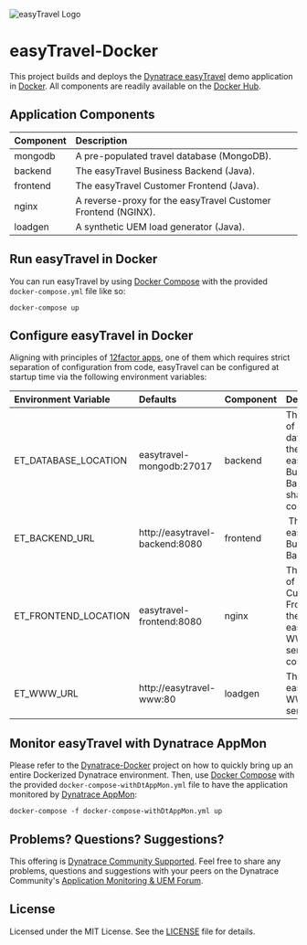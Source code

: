 ![easyTravel Logo](https://github.com/dynatrace-innovationlab/easyTravel-Builder/blob/images/easyTravel-logo.png)

# easyTravel-Docker

This project builds and deploys the [Dynatrace easyTravel](https://community.dynatrace.com/community/display/DL/Demo+Applications+-+easyTravel) demo application in [Docker](https://www.docker.com/). All components are readily available on the [Docker Hub](https://hub.docker.com/u/dynatrace/).

## Application Components

| Component | Description
|:----------|:---------
| mongodb   | A pre-populated travel database (MongoDB).
| backend   | The easyTravel Business Backend (Java).
| frontend  | The easyTravel Customer Frontend (Java).
| nginx     | A reverse-proxy for the easyTravel Customer Frontend (NGINX).
| loadgen   | A synthetic UEM load generator (Java).

## Run easyTravel in Docker

You can run easyTravel by using [Docker Compose](https://docs.docker.com/compose/) with the provided `docker-compose.yml` file like so:

```
docker-compose up
```

## Configure easyTravel in Docker

Aligning with principles of [12factor apps](http://12factor.net/config), one of them which requires strict separation of configuration from code, easyTravel can be configured at startup time via the following environment variables:

| Environment Variable  | Defaults                       | Component | Description
|:----------------------|:-------------------------------|:----------|:-----------
| ET_DATABASE_LOCATION  | easytravel-mongodb:27017       | backend   | The location of the database the easyTravel Business Backend shall connect to.
| ET_BACKEND_URL        | http://easytravel-backend:8080 | frontend  | The URL to easyTravel's Business Backend.
| ET_FRONTEND_LOCATION  | easytravel-frontend:8080       | nginx     | The location of the Customer Frontend the easyTravel WWW server shall connect to.
| ET_WWW_URL            | http://easytravel-www:80       | loadgen   | The URL to easytravel's WWW server.

## Monitor easyTravel with Dynatrace AppMon

Please refer to the [Dynatrace-Docker](https://github.com/dynatrace/Dynatrace-Docker) project on how to quickly bring up an entire Dockerized Dynatrace environment. Then, use [Docker Compose](https://docs.docker.com/compose/) with the provided `docker-compose-withDtAppMon.yml` file to have the application monitored by [Dynatrace AppMon](http://www.dynatrace.com/en/application-monitoring/):

```
docker-compose -f docker-compose-withDtAppMon.yml up
```

## Problems? Questions? Suggestions?

This offering is [Dynatrace Community Supported](https://community.dynatrace.com/community/display/DL/Support+Levels#SupportLevels-Communitysupported/NotSupportedbyDynatrace(providedbyacommunitymember)). Feel free to share any problems, questions and suggestions with your peers on the Dynatrace Community's [Application Monitoring & UEM Forum](https://answers.dynatrace.com/spaces/146/index.html).

## License

Licensed under the MIT License. See the [LICENSE](https://github.com/dynatrace-innovationlab/easyTravel-Docker/blob/master/LICENSE) file for details.